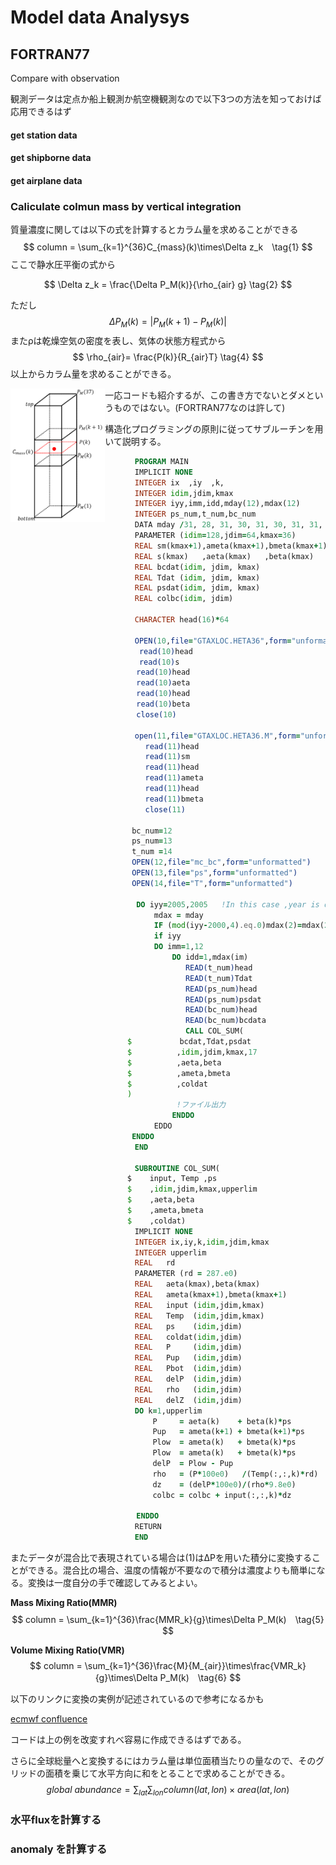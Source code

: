 # Model data Analysys

## FORTRAN77



Compare with observation

観測データは定点か船上観測か航空機観測なので以下3つの方法を知っておけば応用できるはず

#### get station data

#### get shipborne data
#### get airplane data





### Caliculate colmun mass by vertical integration

質量濃度に関しては以下の式を計算するとカラム量を求めることができる
$$
column = \sum_{k=1}^{36}C_{mass}(k)\times\Delta z_k　\tag{1}
$$
ここで静水圧平衡の式から


$$
\Delta z_k = \frac{\Delta P_M(k)}{\rho_{air} g} \tag{2}
$$

ただし
$$
\Delta P_M(k) = | P_M(k+1)-P_M(k) |   \tag{3}
$$
またρは乾燥空気の密度を表し、気体の状態方程式から
$$
\rho_{air}= \frac{P(k)}{R_{air}T} \tag{4}
$$
以上からカラム量を求めることができる。

<img src="https://github.com/earth06/Figure/blob/master/column.png?raw=true" height="30%" width="30%" align="left">

一応コードも紹介するが、この書き方でないとダメというものではない。(FORTRAN77なのは許して)

構造化プログラミングの原則に従ってサブルーチンを用いて説明する。

```fortran
　　　　PROGRAM MAIN
　　　　IMPLICIT NONE
　　　　INTEGER ix  ,iy  ,k,
　　　　INTEGER idim,jdim,kmax
　　　　INTEGER iyy,imm,idd,mday(12),mdax(12)
　　　　INTEGER ps_num,t_num,bc_num
　　　　DATA mday /31, 28, 31, 30, 31, 30, 31, 31, 30, 31, 30, 31 /
　　　　PARAMETER (idim=128,jdim=64,kmax=36)
　　　　REAL sm(kmax+1),ameta(kmax+1),bmeta(kmax+1)
　　　　REAL s(kmax)   ,aeta(kmax)   ,beta(kmax)
　　　　REAL bcdat(idim, jdim, kmax)
　　　　REAL Tdat (idim, jdim, kmax)
　　　　REAL psdat(idim, jdim, kmax)
　　　　REAL colbc(idim, jdim)
　　　　
　　　　CHARACTER head(16)*64
　　　　
　　　　OPEN(10,file="GTAXLOC.HETA36",form="unformatted")
　　　　 read(10)head
　　　　 read(10)s
       read(10)head
       read(10)aeta
       read(10)head
       read(10)beta
       close(10)
       
　　　　open(11,file="GTAXLOC.HETA36.M",form="unformatted")
　　　    read(11)head
　　　    read(11)sm
　　　    read(11)head
　　　    read(11)ameta
　　　    read(11)head
　　　    read(11)bmeta
　　　    close(11)
　　　 
      bc_num=12
      ps_num=13
      t_num =14
      OPEN(12,file="mc_bc",form="unformatted")
      OPEN(13,file="ps",form="unformatted")
      OPEN(14,file="T",form="unformatted")
      
　　　  DO iyy=2005,2005   !In this case ,year is dummy info
　　　      mdax = mday
　　　      IF (mod(iyy-2000,4).eq.0)mdax(2)=mdax(2)+1
　　　      if iyy 
　　　      DO imm=1,12
　　　          DO idd=1,mdax(im)
　　　          	READ(t_num)head
　　　          	READ(t_num)Tdat
　　　          	READ(ps_num)head
　　　          	READ(ps_num)psdat
　　　          	READ(bc_num)head
　　　          	READ(bc_num)bcdata
　　　          	CALL COL_SUM(
     $　     	bcdat,Tdat,psdat
     $      	,idim,jdim,kmax,17
     $      	,aeta,beta
     $      	,ameta,bmeta
     $      	,coldat
     )
     			!ファイル出力
　　　          ENDDO
　　　      EDDO
      ENDDO
　　　　END
　　　　
　　　　SUBROUTINE COL_SUM(
　　　$    input, Temp ,ps
     $    ,idim,jdim,kmax,upperlim
     $    ,aeta,beta
     $    ,ameta,bmeta
     $    ,coldat)
　　　　IMPLICIT NONE
　　　　INTEGER ix,iy,k,idim,jdim,kmax
　　　　INTEGER upperlim
　　　　REAL   rd
　　　　PARAMETER (rd = 287.e0)
　　　　REAL   aeta(kmax),beta(kmax)
　　　　REAL   ameta(kmax+1),bmeta(kmax+1)
　　　　REAL   input (idim,jdim,kmax)
　　　　REAL   Temp  (idim,jdim,kmax)
　　　　REAL   ps    (idim,jdim)
　　　　REAL   coldat(idim,jdim)
　　　　REAL   P     (idim,jdim)
　　　　REAL   Pup   (idim,jdim)
　　　　REAL   Pbot  (idim,jdim)
　　　　REAL   delP  (idim,jdim)
　　　　REAL   rho   (idim,jdim)
　　　　REAL   delZ  (idim,jdim)
　　　　DO k=1,upperlim
　　　　	P     = aeta(k)    + beta(k)*ps
　　　　	Pup   = ameta(k+1) + bmeta(k+1)*ps
　　　　	Plow  = ameta(k)   + bmeta(k)*ps
　　　　	Plow  = ameta(k)   + bmeta(k)*ps
　　　　	delP  = Plow - Pup
　　　　	rho   = (P*100e0)   /(Temp(:,:,k)*rd)
　　　　	dz    = (delP*100e0)/(rho*9.8e0)
　　　　	colbc = colbc + input(:,:,k)*dz

       ENDDO
　　　　RETURN
　　　　END
```

またデータが混合比で表現されている場合は(1)はΔPを用いた積分に変換することができる。混合比の場合、温度の情報が不要なので積分は濃度よりも簡単になる。変換は一度自分の手で確認してみるとよい。

**Mass Mixing Ratio(MMR)**
$$
column = \sum_{k=1}^{36}\frac{MMR_k}{g}\times\Delta P_M(k)　\tag{5}
$$

**Volume Mixing Ratio(VMR)**
$$
column = \sum_{k=1}^{36}\frac{M}{M_{air}}\times\frac{VMR_k}{g}\times\Delta P_M(k)　\tag{6}
$$

以下のリンクに変換の実例が記述されているので参考になるかも

[ecmwf confluence](https://confluence.ecmwf.int/pages/viewpage.action?pageId=61121586)

コードは上の例を改変すれべ容易に作成できるはずである。



さらに全球総量へと変換するにはカラム量は単位面積当たりの量なので、そのグリッドの面積を乗じて水平方向に和をとることで求めることができる。
$$
global\ abundance = \sum_{lat}\sum_{lon}column(lat,lon)\times area(lat,lon)
$$



### 水平fluxを計算する

### anomaly を計算する
